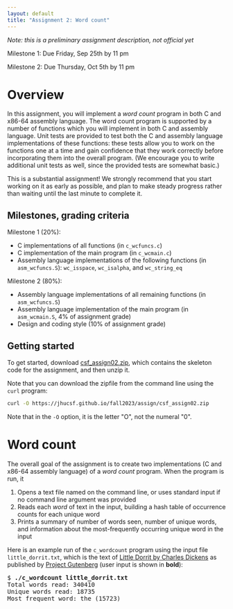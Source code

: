 ```yaml
---
layout: default
title: "Assignment 2: Word count"
---
```


*Note: this is a preliminary assignment description, not official yet*

Milestone 1: Due Friday, Sep 25th by 11 pm

Milestone 2: Due Thursday, Oct 5th by 11 pm

# Overview

In this assignment, you will implement a *word count* program in both
C and x86-64 assembly language. The word count program is supported by
a number of functions which you will implement in both C and assembly
language. Unit tests are provided to test both the C and assembly language
implementations of these functions: these tests allow you to work on
the functions one at a time and gain confidence that they work correctly
before incorporating them into the overall program. (We encourage you
to write additional unit tests as well, since the provided tests are
somewhat basic.)

This is a substantial assignment! We strongly recommend that you start working
on it as early as possible, and plan to make steady progress rather than waiting
until the last minute to complete it.

## Milestones, grading criteria

Milestone 1 (20%):

* C implementations of all functions (in `c_wcfuncs.c`)
* C implementation of the main program (in `c_wcmain.c`)
* Assembly language implementations of the following functions
  (in `asm_wcfuncs.S`): `wc_isspace`, `wc_isalpha`, and `wc_string_eq`

Milestone 2 (80%):

* Assembly language implementations of all remaining functions
  (in `asm_wcfuncs.S`)
* Assembly language implementation of the main program
  (in `asm_wcmain.S`, 4% of assignment grade)
* Design and coding style (10% of assignment grade)

## Getting started

To get started, download [csf\_assign02.zip](csf_assign02.zip), which contains the
skeleton code for the assignment, and then unzip it.

Note that you can download the zipfile from the command line using the `curl` program:

```bash
curl -O https://jhucsf.github.io/fall2023/assign/csf_assign02.zip
```

Note that in the `-O` option, it is the letter "O", not the numeral "0".

# Word count

The overall goal of the assignment is to create two implementations (C and
x86-64 assembly language) of a *word count* program. When the program is run,
it

1. Opens a text file named on the command line, or uses standard input if
   no command line argument was provided
2. Reads each *word* of text in the input, building a hash table of occurrence
   counts for each unique word
3. Prints a summary of number of words seen, number of unique words, and
   information about the most-frequently occurring unique word in the input

Here is an example run of the `c_wordcount` program using the input file
`little_dorrit.txt`, which is the text of [Little Dorrit by Charles Dickens](https://www.gutenberg.org/ebooks/963)
as published by [Project Gutenberg](https://www.gutenberg.org/)
(user input is shown in **bold**):

<div class='highlighter-rouge'><pre>
$ <b>./c_wordcount little_dorrit.txt</b>
Total words read: 340410
Unique words read: 18735
Most frequent word: the (15723)
</pre></div>
